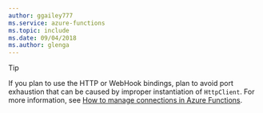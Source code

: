 ```yaml
---
author: ggailey777
ms.service: azure-functions
ms.topic: include
ms.date: 09/04/2018
ms.author: glenga
---
```

> [!TIP]
>
> If you plan to use the HTTP or WebHook bindings, plan to avoid port exhaustion that can be caused by improper instantiation of `HttpClient`. For more information, see [How to manage connections in Azure Functions](../articles/azure-functions/manage-connections.md).
